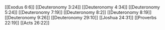 [[Exodus 6:6]]
[[Deuteronomy 3:24]]
[[Deuteronomy 4:34]]
[[Deuteronomy 5:24]]
[[Deuteronomy 7:19]]
[[Deuteronomy 8:2]]
[[Deuteronomy 8:19]]
[[Deuteronomy 9:26]]
[[Deuteronomy 29:10]]
[[Joshua 24:31]]
[[Proverbs 22:19]]
[[Acts 26:22]]
